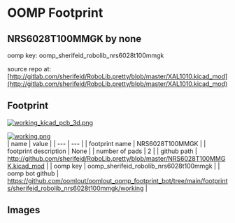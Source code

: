 # OOMP Footprint  
## NRS6028T100MMGK  by none  
  
oomp key: oomp_sherifeid_robolib_nrs6028t100mmgk  
  
source repo at: [http://gitlab.com/sherifeid/RoboLib.pretty/blob/master/XAL1010.kicad_mod](http://gitlab.com/sherifeid/RoboLib.pretty/blob/master/XAL1010.kicad_mod)  
## Footprint  
  
[![working_kicad_pcb_3d.png](working_kicad_pcb_3d_600.png)](working_kicad_pcb_3d.png)  
  
[![working.png](working_600.png)](working.png)  
| name | value | 
| --- | --- | 
| footprint name | NRS6028T100MMGK | 
| footprint description | None | 
| number of pads | 2 | 
| github path | http://github.com/sherifeid/RoboLib.pretty/blob/master/NRS6028T100MMGK.kicad_mod | 
| oomp key | oomp_sherifeid_robolib_nrs6028t100mmgk | 
| oomp bot github | https://github.com/oomlout/oomlout_oomp_footprint_bot/tree/main/footprints/sherifeid_robolib_nrs6028t100mmgk/working | 
## Images  
